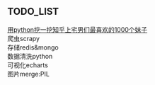 
## TODO_LIST
[用python挖一挖知乎上宅男们最喜欢的1000个妹子](http://baijiahao.baidu.com/s?id=1600642958289158212&wfr=spider&for=pc)      
爬虫scrapy   
存储redis&mongo   
数据清洗python  
可视化echarts  
图片merge:PIL   
